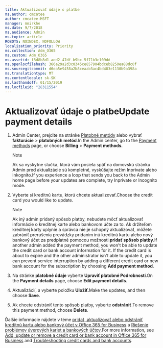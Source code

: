 ```yaml
---
title: Aktualizovať údaje o platbe
ms.author: cmcatee
author: cmcatee-MSFT
manager: mnirkhe
ms.date: 9/7/2018
ms.audience: Admin
ms.topic: article
ROBOTS: NOINDEX, NOFOLLOW
localization_priority: Priority
ms.collection: Adm_O365
ms.custom: Adm_O365
ms.assetid: f8d8b8d1-aed2-47df-b9bc-5f71b3c109dd
ms.openlocfilehash: 366a29a2d3c0345ce857904bdceb8250ea88dc0f
ms.sourcegitcommit: d6ea5e9458a2b8ceaab3ac4bd483e1130b9a398a
ms.translationtype: MT
ms.contentlocale: sk-SK
ms.lasthandoff: 01/15/2019
ms.locfileid: "28311554"
---
```

# <a name="update-payment-details"></a><span data-ttu-id="38f85-102">Aktualizovať údaje o platbe</span><span class="sxs-lookup"><span data-stu-id="38f85-102">Update payment details</span></span>

1. <span data-ttu-id="38f85-103">Admin Center, prejdite na stránke [Platobné metódy](https://go.microsoft.com/fwlink/p/?linkid=2018806) alebo vybrať **fakturácie** \> **platobných metód**.</span><span class="sxs-lookup"><span data-stu-id="38f85-103">In the Admin center, go to the [Payment methods](https://go.microsoft.com/fwlink/p/?linkid=2018806) page, or choose **Billing** \> **Payment methods**.</span></span>
    
    > [!NOTE]
    > <span data-ttu-id="38f85-104">Ak sa vyskytne slučka, ktorá vám posiela späť na domovskú stránku Admin pred aktualizácie sú kompletné, vyskúšajte režim Inprivate alebo inkognito.</span><span class="sxs-lookup"><span data-stu-id="38f85-104">If you experience a loop that sends you back to the Admin home page before your updates are complete, try Inprivate or Incognito mode.</span></span> 
  
2. <span data-ttu-id="38f85-105">Vyberte si kreditnú kartu, ktorú chcete aktualizovať.</span><span class="sxs-lookup"><span data-stu-id="38f85-105">Choose the credit card you would like to update.</span></span>
    
    > [!NOTE]
    > <span data-ttu-id="38f85-p101">Ak iný admin pridaný spôsob platby, nebudete môcť aktualizovať informácie o kreditnej karte alebo bankovom účte za to. Ak držiteľom kreditnej karty uplynie a správca nie je schopný aktualizovať, môžete zabrániť prerušenia prevádzky pridaním inú kreditnú kartu alebo nový bankový účet za predplatné pomocou možnosti **pridať spôsob platby**.</span><span class="sxs-lookup"><span data-stu-id="38f85-p101">If another admin added the payment method, you won't be able to update the credit card or bank account information for it. If the credit card is about to expire and the other administrator isn't able to update it, you can prevent service interruption by adding a different credit card or new bank account for the subscription by choosing **Add payment method**.</span></span> 
  
3. <span data-ttu-id="38f85-108">Na stránke **platobné údaje** vyberte **Upraviť platobné Podrobnosti**.</span><span class="sxs-lookup"><span data-stu-id="38f85-108">On the **Payment details** page, choose **Edit payment details**.</span></span>
    
4. <span data-ttu-id="38f85-109">Aktualizácií, a vyberte položku **Uložiť**.</span><span class="sxs-lookup"><span data-stu-id="38f85-109">Make the updates, and then choose **Save**.</span></span>
    
5. <span data-ttu-id="38f85-110">Ak chcete odstrániť tento spôsob platby, vyberte **odstrániť**.</span><span class="sxs-lookup"><span data-stu-id="38f85-110">To remove this payment method, choose **Delete**.</span></span>
    
<span data-ttu-id="38f85-111">Ďalšie informácie nájdete v téme [pridať, aktualizovať alebo odstrániť kreditnú kartu alebo bankový účet v Office 365 for Business](https://support.office.com/article/30ba9c83-50d8-4020-90ed-830a5b8c8724) a [Riešenie problémov úverových kariet a bankových účtov](https://support.office.com/article/30ba9c83-50d8-4020-90ed-830a5b8c8724).</span><span class="sxs-lookup"><span data-stu-id="38f85-111">For more information, see [Add, update or remove a credit card or bank account in Office 365 for Business](https://support.office.com/article/30ba9c83-50d8-4020-90ed-830a5b8c8724) and [Troubleshooting credit cards and bank accounts](https://support.office.com/article/30ba9c83-50d8-4020-90ed-830a5b8c8724).</span></span>
  

